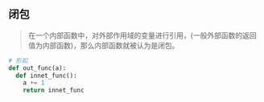 ## 闭包
> 在一个内部函数中，对外部作用域的变量进行引用，(一般外部函数的返回值为内部函数)，那么内部函数就被认为是闭包。

```py
# 形如
def out_func(a):
  def innet_func():
    a += 1
    return innet_func
```
